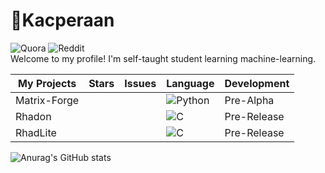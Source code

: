 # 🐤Kacperaan
![Quora](https://img.shields.io/badge/Quora-%23B92B27.svg?style=for-the-badge&logo=Quora&logoColor=white)
![Reddit](https://img.shields.io/badge/Reddit-FF4500?style=for-the-badge&logo=reddit&logoColor=white)<br>
Welcome to my profile!
I'm self-taught student learning machine-learning. 

|My Projects|Stars|Issues|Language|Development
|------------|-----|------|------|------|
|Matrix-Forge|||![Python](https://img.shields.io/badge/python-3670A0?style=for-the-badge&logo=python&logoColor=ffdd54)|Pre-Alpha|
|Rhadon|||![C](https://img.shields.io/badge/c-%2300599C.svg?style=for-the-badge&logo=c&logoColor=white)|Pre-Release|
|RhadLite|||![C](https://img.shields.io/badge/c-%2300599C.svg?style=for-the-badge&logo=c&logoColor=white)|Pre-Release|

 ![Anurag's GitHub stats](https://github-readme-stats.vercel.app/api?username=kacperaan&show_icons=true&theme=dark)
